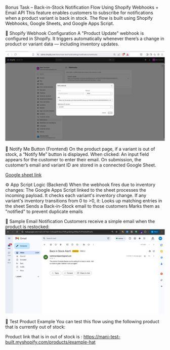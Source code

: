 Bonus Task – Back-in-Stock Notification Flow Using Shopify Webhooks + Email API
This feature enables customers to subscribe for notifications when a product variant is back in stock. The flow is built using Shopify Webhooks, Google Sheets, and Google Apps Script.

🛒 Shopify Webhook Configuration
A "Product Update" webhook is configured in Shopify. It triggers automatically whenever there’s a change in product or variant data — including inventory updates.

![webhook](image.png)

📩 Notify Me Button (Frontend)
On the product page, if a variant is out of stock, a “Notify Me” button is displayed. When clicked:
An input field appears for the customer to enter their email.
On submission, the customer’s email and variant ID are stored in a connected Google Sheet.

[Google sheet link](https://docs.google.com/spreadsheets/d/11KTNVL-8WxZtSwm77nULfzyFri74CInGJXOLIMgJ0oc/edit?gid=0#gid=0)

⚙️ App Script Logic (Backend)
When the webhook fires due to inventory changes:
The Google Apps Script linked to the sheet processes the incoming payload.
It checks each variant's inventory change.
If any variant's inventory transitions from 0 to >0, it:
Looks up matching entries in the sheet
Sends a Back-in-Stock email to those customers
Marks them as "notified" to prevent duplicate emails

📧 Sample Email Notification
Customers receive a simple email when the product is restocked:
![Email notification](image-1.png)

🔗 Test Product Example
You can test this flow using the following product that is currently out of stock:

Product link that is in out of stock is : https://mani-test-built.myshopify.com/products/example-hat